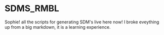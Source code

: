 # SDMS_RMBL

Sophie! all the scripts for generating SDM's live here now! I broke eveything up from a big markdown, it is a learning experience. 
